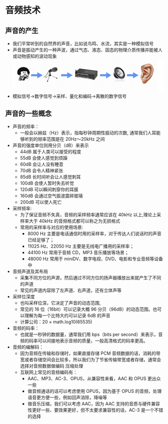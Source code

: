 # 音频技术

## 声音的产生
  - 我们平常听到的自然界的声音，比如说鸟鸣、水流，其实是一种模拟信号
  - 声音是振动产生的一种声波，通过气态、液态、固态的物理介质传播并能被人或动物感知的波动现象
  ![听声的过程](./imgs/耳朵听到声音.png)
  - 模拟信号->数字信号->采样、量化和编码->离散的数字信号

## 声音的一些概念
* 声音的频率：
  - 一般会以赫兹（Hz）表示，指每秒钟周期性振动的次数, 通常我们人耳能够听到的频率范围是在 20Hz～20kHz 之间
* 声音的强度单位则用分贝（dB）来表示
  - 44dB 属于人类可以接受的程度
  - 55dB 会使人感觉到烦躁
  - 60dB 会让人没有睡意
  - 70dB 会令人精神紧张
  - 85dB 长时间听会让人感觉刺耳
  - 100dB 会使人暂时失去听觉
  - 120dB 可以瞬间刺穿你的耳膜
  - 160dB 会通过空气振波震碎玻璃
  - 200dB 可以使人死亡
* 采样频率:
  - 为了保证音频不失真，音频的采样频率通常应该在 40kHz 以上,理论上采样率大于 40kHz 的音频格式都可以称之为无损格式
  + 常用的采样率与对应的使用场景:
    - 8000 Hz 主要是电话通信时用的采样率，对于传达人们说话时的声音已经足够了；
    - 11025 Hz、22050 Hz 主要是无线电广播用的采样率；
    - 44100 Hz 常用于音频 CD，MP3 音乐播放等场景；
    - 48000 Hz 常用于 miniDV、数字电视、DVD、电影和专业音频等设备中
* 音频声道及其布局
  - 采集不同方位的声源，然后通过不同方位的扬声器播放出来就产生了不同的声道
  - 常见的声道内容除了左声道、右声道，还有立体声等
* 采样位深度
  - 也叫采样位深，它决定了声音的动态范围,
  - 常见的 16 位（16bit）可以记录大概 96 分贝（96dB）的动态范围。也可以理解为每一个比特大约可以记录 6dB 的声音
  - 计算公司：20 × math.log10(65535)
* 音频的码率：
  - 也就是一秒钟的数据量，通常我们用 bps（bits per second）来表示，音频的码率可以间接地表示音频的质量，一般高清格式的码率更高。
* 音频的编解码：
  - 因为音频在传输和存储时，如果直接存储 PCM 音频数据的话，消耗的带宽或者存储空间会比较多，所以我们为了节省传输带宽或者存储，通常会选择对音频数据做编码
压缩处理
  + 互联网上常见的音频编码有： 
    - AAC、MP3、AC-3、OPUS，从兼容性来看，AAC 和 OPUS 更出众一些
    - 做音频通话的话可以考虑使用 OPUS，因为基于 OPUS 的音频，处理语音更方便一些，例如回声消除，降噪等
    - 做音乐压缩，我们可以考虑 AAC，因为 AAC 支持的音质与硬件兼容性更好一些、要效果更好，但不太要求兼容性的话，AC-3 是一个不错的选择